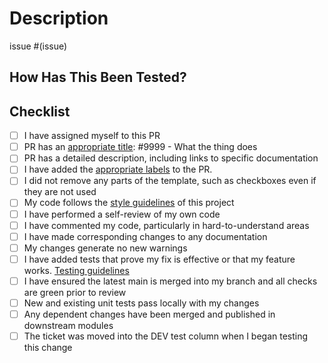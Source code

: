 <!--
Before you open this PR, make sure that you review and are taking steps to follow [the Definition of Mergeable in our team agreement](https://docs.google.com/document/d/1nwZIF_lydPWfvixxZlQLNt4nqy3Qp13pHQnMcYJjTqE/edit#heading=h.6mnhaqm79e12). You may need to scroll down to that subheader.
-->

# Description
<!--
Please include a summary of the change and which issue is fixed. Please also include relevant motivation and context. List any dependencies that are required for this change.
-->

issue #(issue)

## How Has This Been Tested?
<!--
Please describe the tests that you ran to verify your changes. Provide instructions so we can reproduce. Please also list any relevant details for your test configuration
How has this been tested? (e.g. Unit tests, Tested locally, Tested as a GitHub action, Deployed to dev, etc)  
Please provide relevant information and / or links to demonstrate the functionality or fix. (e.g. screenshots, link to deployment, regression test results, etc)
-->



## Checklist

- [ ] I have assigned myself to this PR
- [ ] PR has an [appropriate title](https://github.com/department-of-veterans-affairs/vanotify-team/blob/main/Engineering/team_agreement.md#naming-prs): #9999 - What the thing does
- [ ] PR has a detailed description, including links to specific documentation
- [ ] I have added the [appropriate labels](https://github.com/department-of-veterans-affairs/notification-api/blob/main/.github/release.yaml) to the PR.
- [ ] I did not remove any parts of the template, such as checkboxes even if they are not used
- [ ] My code follows the [style guidelines](https://github.com/department-of-veterans-affairs/vanotify-team/blob/main/Process/style_guide.md) of this project
- [ ] I have performed a self-review of my own code
- [ ] I have commented my code, particularly in hard-to-understand areas
- [ ] I have made corresponding changes to any documentation
- [ ] My changes generate no new warnings
- [ ] I have added tests that prove my fix is effective or that my feature works. [Testing guidelines](https://github.com/department-of-veterans-affairs/vanotify-team/blob/main/Process/testing_guide.md)
- [ ] I have ensured the latest main is merged into my branch and all checks are green prior to review
- [ ] New and existing unit tests pass locally with my changes
- [ ] Any dependent changes have been merged and published in downstream modules
- [ ] The ticket was moved into the DEV test column when I began testing this change
